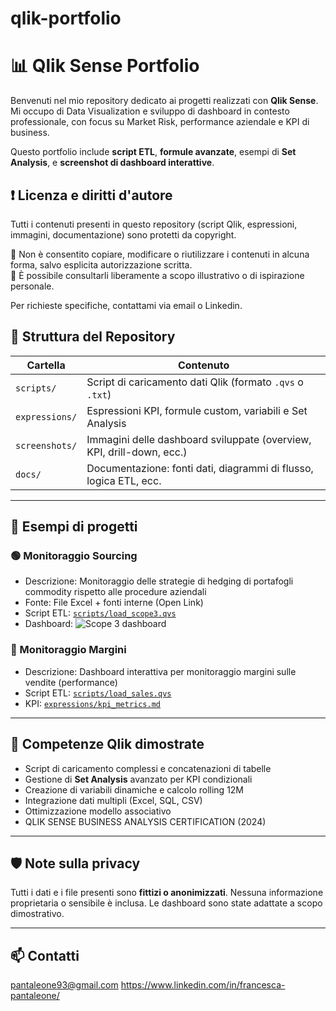 # qlik-portfolio

# 📊 Qlik Sense Portfolio

Benvenuti nel mio repository dedicato ai progetti realizzati con **Qlik Sense**.  
Mi occupo di Data Visualization e sviluppo di dashboard in contesto professionale, con focus su Market Risk, performance aziendale e KPI di business.

Questo portfolio include **script ETL**, **formule avanzate**, esempi di **Set Analysis**, e **screenshot di dashboard interattive**.

## ❗️ Licenza e diritti d'autore

Tutti i contenuti presenti in questo repository (script Qlik, espressioni, immagini, documentazione) sono protetti da copyright.

🛑 Non è consentito copiare, modificare o riutilizzare i contenuti in alcuna forma, salvo esplicita autorizzazione scritta.  
📖 È possibile consultarli liberamente a scopo illustrativo o di ispirazione personale.

Per richieste specifiche, contattami via email o Linkedin.


## 📁 Struttura del Repository

| Cartella         | Contenuto                                                                 |
|------------------|---------------------------------------------------------------------------|
| `scripts/`       | Script di caricamento dati Qlik (formato `.qvs` o `.txt`)                 |
| `expressions/`   | Espressioni KPI, formule custom, variabili e Set Analysis                 |
| `screenshots/`   | Immagini delle dashboard sviluppate (overview, KPI, drill-down, ecc.)     |
| `docs/`          | Documentazione: fonti dati, diagrammi di flusso, logica ETL, ecc.         |

---

## 🔧 Esempi di progetti

### 🟢 Monitoraggio Sourcing
- Descrizione: Monitoraggio delle strategie di hedging di portafogli commodity rispetto alle procedure aziendali
- Fonte: File Excel + fonti interne (Open Link)
- Script ETL: [`scripts/load_scope3.qvs`](scripts/load_scope3.qvs)
- Dashboard: ![Scope 3 dashboard](screenshots/kpi_view.png)

### 🔵 Monitoraggio Margini 
- Descrizione: Dashboard interattiva per monitoraggio margini sulle vendite (performance)
- Script ETL: [`scripts/load_sales.qvs`](scripts/load_sales.qvs)
- KPI: [`expressions/kpi_metrics.md`](expressions/kpi_metrics.md)

---

## 📌 Competenze Qlik dimostrate

- Script di caricamento complessi e concatenazioni di tabelle
- Gestione di **Set Analysis** avanzato per KPI condizionali
- Creazione di variabili dinamiche e calcolo rolling 12M
- Integrazione dati multipli (Excel, SQL, CSV)
- Ottimizzazione modello associativo
- QLIK SENSE BUSINESS ANALYSIS CERTIFICATION (2024)

---

## 🛡️ Note sulla privacy

Tutti i dati e i file presenti sono **fittizi o anonimizzati**. Nessuna informazione proprietaria o sensibile è inclusa. Le dashboard sono state adattate a scopo dimostrativo.

---

## 📫 Contatti

pantaleone93@gmail.com
https://www.linkedin.com/in/francesca-pantaleone/
